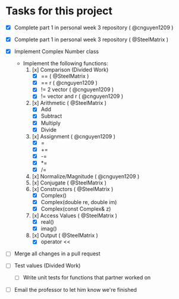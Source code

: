 # Tasks for this project
- [x] Complete part 1 in personal week 3 repository ( @cnguyen1209 )
- [x] Complete part 1 in personal week 3 repository ( @SteelMatrix )

- [x] Implement Complex Number class
  - Implement the following functions:
    1. [x] Comparison (Divided Work)
        - [x] == ( @SteelMatrix )
        - [x] == r ( @cnguyen1209 )
        - [x] != 2 vector ( @cnguyen1209 )
        - [x] != vector and r ( @cnguyen1209 )
    2. [x] Arithmetic ( @SteelMatrix )
        - [x] Add
        - [x] Subtract
        - [x] Multiply
        - [x] Divide
    3. [x] Assignment ( @cnguyen1209 )
        - [x] =
        - [x] +=
        - [x] -=
        - [x] *=
        - [x] /=
    4. [x] Normalize/Magnitude ( @cnguyen1209 )
    5. [x] Conjugate ( @SteelMatrix )
    6. [x] Constructors ( @SteelMatrix )
        - [x] Complex()
        - [x] Complex(double re, double im)
        - [x] Complex(const Complex& z)
    7. [x] Access Values ( @SteelMatrix )
        - [x] real()
        - [x] imag()
    8. [x] Output ( @SteelMatrix )
        - [x] operator <<
- [ ] Merge all changes in a pull request
- [ ] Test values (Divided Work)
  - [ ] Write unit tests for functions that partner worked on
  
- [ ] Email the professor to let him know we're finished
